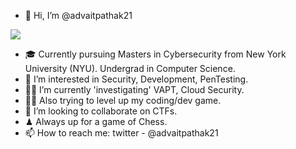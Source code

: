 - 👋 Hi, I’m @advaitpathak21

![](https://github.com/advaitpathak21/advaitpathak21/blob/main/goku_ready.gif)

- 🎓 Currently pursuing Masters in Cybersecurity from New York University (NYU). Undergrad in Computer Science.
- 👀 I’m interested in Security, Development, PenTesting.
- 🐱‍💻 I’m currently 'investigating' VAPT, Cloud Security.
- 🐱‍👤 Also trying to level up my coding/dev game.
- 💞️ I’m looking to collaborate on CTFs.
- ♟ Always up for a game of Chess.
- 📫 How to reach me: twitter - @advaitpathak21

<!---
advaitpathak21/advaitpathak21 is a ✨ special ✨ repository because its `README.md` (this file) appears on your GitHub profile.
You can click the Preview link to take a look at your changes.
--->
